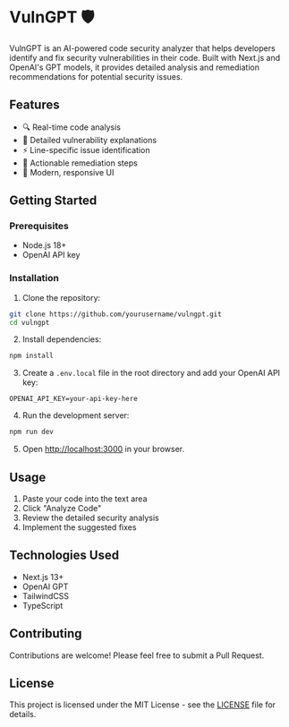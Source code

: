 # VulnGPT 🛡️

VulnGPT is an AI-powered code security analyzer that helps developers identify and fix security vulnerabilities in their code. Built with Next.js and OpenAI's GPT models, it provides detailed analysis and remediation recommendations for potential security issues.

## Features

- 🔍 Real-time code analysis
- 🚨 Detailed vulnerability explanations
- ⚡️ Line-specific issue identification
- 📝 Actionable remediation steps
- 🎨 Modern, responsive UI

## Getting Started

### Prerequisites

- Node.js 18+ 
- OpenAI API key

### Installation

1. Clone the repository:
```bash
git clone https://github.com/yourusername/vulngpt.git
cd vulngpt
```

2. Install dependencies:
```bash
npm install
```

3. Create a `.env.local` file in the root directory and add your OpenAI API key:
```
OPENAI_API_KEY=your-api-key-here
```

4. Run the development server:
```bash
npm run dev
```

5. Open [http://localhost:3000](http://localhost:3000) in your browser.

## Usage

1. Paste your code into the text area
2. Click "Analyze Code"
3. Review the detailed security analysis
4. Implement the suggested fixes

## Technologies Used

- Next.js 13+
- OpenAI GPT
- TailwindCSS
- TypeScript

## Contributing

Contributions are welcome! Please feel free to submit a Pull Request.

## License

This project is licensed under the MIT License - see the [LICENSE](LICENSE) file for details.

